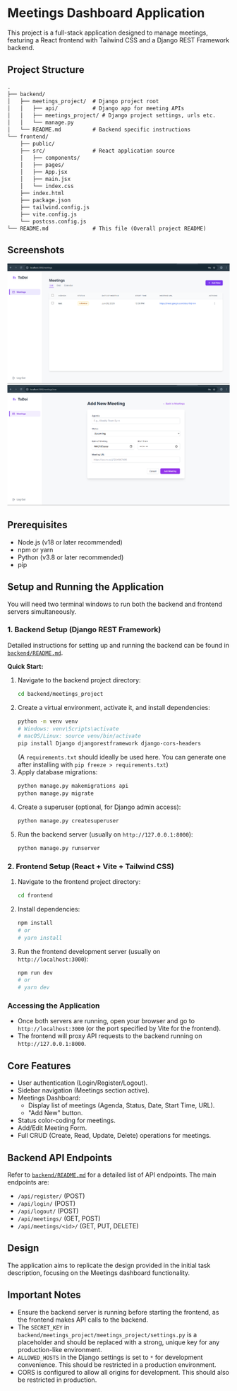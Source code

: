 # Meetings Dashboard Application

This project is a full-stack application designed to manage meetings, featuring a React frontend with Tailwind CSS and a Django REST Framework backend.

## Project Structure

```
.
├── backend/
│   ├── meetings_project/  # Django project root
│   │   ├── api/           # Django app for meeting APIs
│   │   ├── meetings_project/ # Django project settings, urls etc.
│   │   └── manage.py
│   └── README.md          # Backend specific instructions
└── frontend/
    ├── public/
    ├── src/               # React application source
    │   ├── components/
    │   ├── pages/
    │   ├── App.jsx
    │   ├── main.jsx
    │   └── index.css
    ├── index.html
    ├── package.json
    ├── tailwind.config.js
    ├── vite.config.js
    └── postcss.config.js
└── README.md              # This file (Overall project README)
```

## Screenshots

![Screenshot 1](./images/1.png)
![Screenshot 2](./images/2.png)

## Prerequisites

- Node.js (v18 or later recommended)
- npm or yarn
- Python (v3.8 or later recommended)
- pip

## Setup and Running the Application

You will need two terminal windows to run both the backend and frontend servers simultaneously.

### 1. Backend Setup (Django REST Framework)

Detailed instructions for setting up and running the backend can be found in [`backend/README.md`](backend/README.md:1).

**Quick Start:**

1.  Navigate to the backend project directory:
    ```bash
    cd backend/meetings_project
    ```
2.  Create a virtual environment, activate it, and install dependencies:
    ```bash
    python -m venv venv
    # Windows: venv\Scripts\activate
    # macOS/Linux: source venv/bin/activate
    pip install Django djangorestframework django-cors-headers
    ```
    (A `requirements.txt` should ideally be used here. You can generate one after installing with `pip freeze > requirements.txt`)
3.  Apply database migrations:
    ```bash
    python manage.py makemigrations api
    python manage.py migrate
    ```
4.  Create a superuser (optional, for Django admin access):
    ```bash
    python manage.py createsuperuser
    ```
5.  Run the backend server (usually on `http://127.0.0.1:8000`):
    ```bash
    python manage.py runserver
    ```

### 2. Frontend Setup (React + Vite + Tailwind CSS)

1.  Navigate to the frontend project directory:
    ```bash
    cd frontend
    ```
2.  Install dependencies:
    ```bash
    npm install
    # or
    # yarn install
    ```
3.  Run the frontend development server (usually on `http://localhost:3000`):
    ```bash
    npm run dev
    # or
    # yarn dev
    ```

### Accessing the Application

- Once both servers are running, open your browser and go to `http://localhost:3000` (or the port specified by Vite for the frontend).
- The frontend will proxy API requests to the backend running on `http://127.0.0.1:8000`.

## Core Features

- User authentication (Login/Register/Logout).
- Sidebar navigation (Meetings section active).
- Meetings Dashboard:
  - Display list of meetings (Agenda, Status, Date, Start Time, URL).
  - "Add New" button.
- Status color-coding for meetings.
- Add/Edit Meeting Form.
- Full CRUD (Create, Read, Update, Delete) operations for meetings.

## Backend API Endpoints

Refer to [`backend/README.md`](backend/README.md:1) for a detailed list of API endpoints. The main endpoints are:

- `/api/register/` (POST)
- `/api/login/` (POST)
- `/api/logout/` (POST)
- `/api/meetings/` (GET, POST)
- `/api/meetings/<id>/` (GET, PUT, DELETE)

## Design

The application aims to replicate the design provided in the initial task description, focusing on the Meetings dashboard functionality.

## Important Notes

- Ensure the backend server is running before starting the frontend, as the frontend makes API calls to the backend.
- The `SECRET_KEY` in `backend/meetings_project/meetings_project/settings.py` is a placeholder and should be replaced with a strong, unique key for any production-like environment.
- `ALLOWED_HOSTS` in the Django settings is set to `*` for development convenience. This should be restricted in a production environment.
- CORS is configured to allow all origins for development. This should also be restricted in production.

